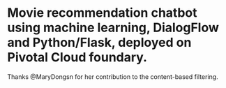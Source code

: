 # Movie recommendation chatbot using machine learning, DialogFlow and Python/Flask, deployed on Pivotal Cloud foundary.

Thanks @MaryDongsn for her contribution to the content-based filtering.

